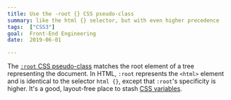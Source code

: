 ```yaml
---
title: Use the -root {} CSS pseudo-class
summary: like the html {} selector, but with even higher precedence
tags:  ["CSS3"]
goal:  Front-End Engineering
date:  2019-06-01

---
```


The [`:root` CSS pseudo-class][docs] matches the root element of a tree
representing the document. In HTML, `:root` represents the `<html>`
element and is identical to the selector `html {}`, except that `:root`'s
specificity is higher. It's a good, layout-free place to stash [CSS variables][vars].

[docs]: https://developer.mozilla.org/en-US/docs/Web/CSS/:root
[vars]: /learnings/native-css-variables
